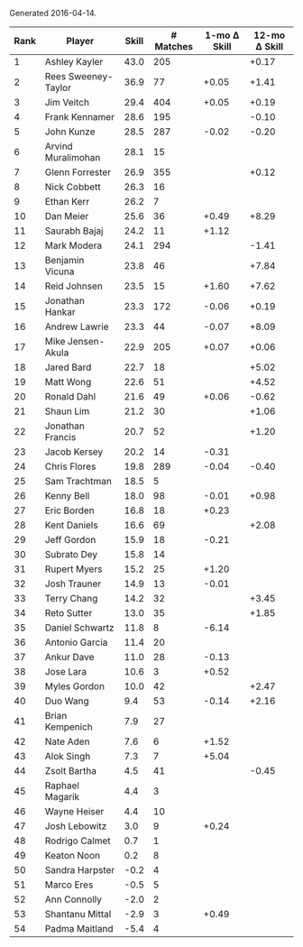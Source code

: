 Generated 2016-04-14.

| Rank | Player              | Skill | # Matches | 1-mo Δ Skill | 12-mo Δ Skill |
|------|---------------------|-------|-----------|--------------|---------------|
|    1 | Ashley Kayler       |  43.0 |       205 |              |         +0.17 |
|    2 | Rees Sweeney-Taylor |  36.9 |        77 |        +0.05 |         +1.41 |
|    3 | Jim Veitch          |  29.4 |       404 |        +0.05 |         +0.19 |
|    4 | Frank Kennamer      |  28.6 |       195 |              |         -0.10 |
|    5 | John Kunze          |  28.5 |       287 |        -0.02 |         -0.20 |
|    6 | Arvind Muralimohan  |  28.1 |        15 |              |               |
|    7 | Glenn Forrester     |  26.9 |       355 |              |         +0.12 |
|    8 | Nick Cobbett        |  26.3 |        16 |              |               |
|    9 | Ethan Kerr          |  26.2 |         7 |              |               |
|   10 | Dan Meier           |  25.6 |        36 |        +0.49 |         +8.29 |
|   11 | Saurabh Bajaj       |  24.2 |        11 |        +1.12 |               |
|   12 | Mark Modera         |  24.1 |       294 |              |         -1.41 |
|   13 | Benjamin Vicuna     |  23.8 |        46 |              |         +7.84 |
|   14 | Reid Johnsen        |  23.5 |        15 |        +1.60 |         +7.62 |
|   15 | Jonathan Hankar     |  23.3 |       172 |        -0.06 |         +0.19 |
|   16 | Andrew Lawrie       |  23.3 |        44 |        -0.07 |         +8.09 |
|   17 | Mike Jensen-Akula   |  22.9 |       205 |        +0.07 |         +0.06 |
|   18 | Jared Bard          |  22.7 |        18 |              |         +5.02 |
|   19 | Matt Wong           |  22.6 |        51 |              |         +4.52 |
|   20 | Ronald Dahl         |  21.6 |        49 |        +0.06 |         -0.62 |
|   21 | Shaun Lim           |  21.2 |        30 |              |         +1.06 |
|   22 | Jonathan Francis    |  20.7 |        52 |              |         +1.20 |
|   23 | Jacob Kersey        |  20.2 |        14 |        -0.31 |               |
|   24 | Chris Flores        |  19.8 |       289 |        -0.04 |         -0.40 |
|   25 | Sam Trachtman       |  18.5 |         5 |              |               |
|   26 | Kenny Bell          |  18.0 |        98 |        -0.01 |         +0.98 |
|   27 | Eric Borden         |  16.8 |        18 |        +0.23 |               |
|   28 | Kent Daniels        |  16.6 |        69 |              |         +2.08 |
|   29 | Jeff Gordon         |  15.9 |        18 |        -0.21 |               |
|   30 | Subrato Dey         |  15.8 |        14 |              |               |
|   31 | Rupert Myers        |  15.2 |        25 |        +1.20 |               |
|   32 | Josh Trauner        |  14.9 |        13 |        -0.01 |               |
|   33 | Terry Chang         |  14.2 |        32 |              |         +3.45 |
|   34 | Reto Sutter         |  13.0 |        35 |              |         +1.85 |
|   35 | Daniel Schwartz     |  11.8 |         8 |        -6.14 |               |
|   36 | Antonio Garcia      |  11.4 |        20 |              |               |
|   37 | Ankur Dave          |  11.0 |        28 |        -0.13 |               |
|   38 | Jose Lara           |  10.6 |         3 |        +0.52 |               |
|   39 | Myles Gordon        |  10.0 |        42 |              |         +2.47 |
|   40 | Duo Wang            |   9.4 |        53 |        -0.14 |         +2.16 |
|   41 | Brian Kempenich     |   7.9 |        27 |              |               |
|   42 | Nate Aden           |   7.6 |         6 |        +1.52 |               |
|   43 | Alok Singh          |   7.3 |         7 |        +5.04 |               |
|   44 | Zsolt Bartha        |   4.5 |        41 |              |         -0.45 |
|   45 | Raphael Magarik     |   4.4 |         3 |              |               |
|   46 | Wayne Heiser        |   4.4 |        10 |              |               |
|   47 | Josh Lebowitz       |   3.0 |         9 |        +0.24 |               |
|   48 | Rodrigo Calmet      |   0.7 |         1 |              |               |
|   49 | Keaton Noon         |   0.2 |         8 |              |               |
|   50 | Sandra Harpster     |  -0.2 |         4 |              |               |
|   51 | Marco Eres          |  -0.5 |         5 |              |               |
|   52 | Ann Connolly        |  -2.0 |         2 |              |               |
|   53 | Shantanu Mittal     |  -2.9 |         3 |        +0.49 |               |
|   54 | Padma Maitland      |  -5.4 |         4 |              |               |